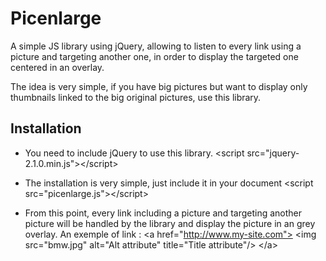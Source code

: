 # Picenlarge

A simple JS library using jQuery, allowing to listen to every link using a picture and targeting another one, in order to display the targeted one centered in an overlay.

The idea is very simple, if you have big pictures but want to display only thumbnails linked to the big original pictures, use this library. 
## Installation

* You need to include jQuery to use this library.
    \<script src="jquery-2.1.0.min.js">\</script>
* The installation is very simple, just include it in your document
    \<script src="picenlarge.js">\</script>

* From this point, every link including a picture and targeting another picture will be handled by the library and display the picture in an grey overlay. An exemple of link : 
    \<a href="http://www.my-site.com"> \<img src="bmw.jpg" alt="Alt attribute" title="Title attribute"/> \</a>
